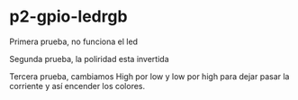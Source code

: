 # p2-gpio-ledrgb
Primera prueba, no funciona el led

Segunda prueba, la poliridad esta invertida

Tercera prueba, cambiamos High por low y low por high para dejar pasar la corriente y así encender los colores.
